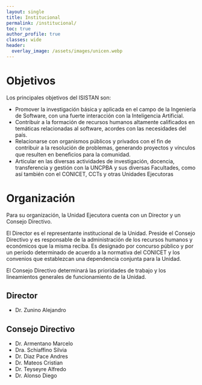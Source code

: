 ```yaml
---
layout: single
title: Institucional
permalink: /institucional/
toc: true
author_profile: true
classes: wide
header:
  overlay_image: /assets/images/unicen.webp
---
```


# Objetivos 

Los principales objetivos del ISISTAN son:

- Promover la investigación básica y aplicada en el campo de la Ingeniería de Software, con una fuerte interacción con la Inteligencia Artificial.
- Contribuir a la formación de recursos humanos altamente calificados en temáticas relacionadas al software, acordes con las necesidades del país.
- Relacionarse con organismos públicos y privados con el fin de contribuir a la resolución de problemas, generando proyectos y vínculos que resulten en beneﬁcios para la comunidad.
- Articular en las diversas actividades de investigación, docencia, transferencia y gestión con la UNCPBA y sus diversas Facultades, como así también con el CONICET, CCTs y otras Unidades Ejecutoras

# Organización

Para su organización, la Unidad Ejecutora cuenta con un Director y un Consejo Directivo.

El Director es el representante institucional de la Unidad. Preside el Consejo Directivo y es responsable de la administración de los recursos humanos y económicos que la misma reciba. Es designado por concurso público y por un período determinado de acuerdo a la normativa del CONICET y los convenios que establezcan una dependencia conjunta para la Unidad.

El Consejo Directivo determinará las prioridades de trabajo y los lineamientos generales de funcionamiento de la Unidad. 


## Director

- Dr. Zunino Alejandro

## Consejo Directivo

- Dr. Armentano Marcelo
- Dra. Schiaffino Silvia 
- Dr. Diaz Pace Andres 
- Dr. Mateos Cristian
- Dr. Teyseyre Alfredo
- Dr.  Alonso Diego
